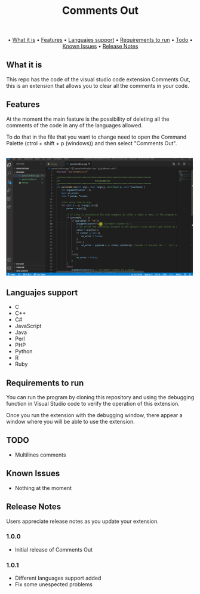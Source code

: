 <h1 align="center">
  <br>
  Comments Out
  <br>
  <br>
</h1>

<p align="center">
   • <a href="#what-is-it">What it is</a>
   • <a href="#features">Features</a>
   • <a href="#languajes-support">Languajes support</a>
   • <a href="#requirements-to-run">Requirements to run</a>
   • <a href="#todo">Todo</a>
   • <a href="#known-issues">Known Issues</a>
   • <a href="#release-notes">Release Notes</a>
</p>

## What it is

This repo has the code of the visual studio code extension Comments Out, this is an extension that allows you to clear all the comments in your code.


## Features

At the moment the main feature is the possibility of deleting all the comments of the code in any of the languages allowed.

To do that in the file that you want to change need to open the Command Palette (ctrol + shift + p (windows)) and then select "Comments Out".

<br>
<img src="demo/demo.gif" width="500" title="comments out working">
<br>

## Languajes support

- C
- C++
- C#
- JavaScript
- Java
- Perl
- PHP
- Python
- R
- Ruby

## Requirements to run

You can run the program by cloning this repository and using the debugging function in Visual Studio code to verify the operation of this extension.

Once you run the extension with the debugging window, there appear a window where you will be able to use the extension.

## TODO

- Multilines comments


## Known Issues

- Nothing at the moment

## Release Notes

Users appreciate release notes as you update your extension.

### 1.0.0

- Initial release of Comments Out

### 1.0.1

- Different languages support added 
- Fix some unespected problems


